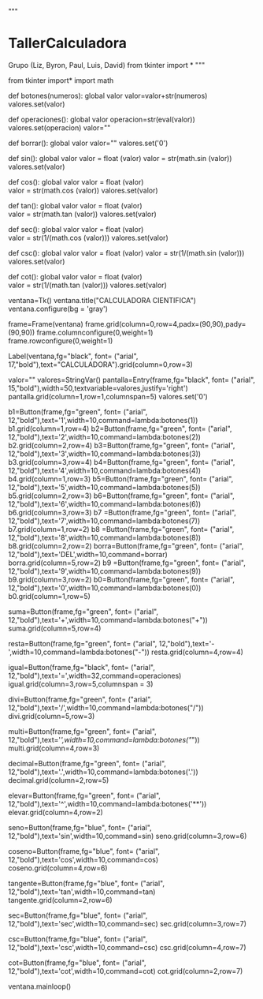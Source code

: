 """
# TallerCalculadora
Grupo (Liz, Byron, Paul, Luis, David)
from tkinter import *
"""

from tkinter import*
import math

def botones(numeros):
    global valor
    valor=valor+str(numeros)
    valores.set(valor)
    

def operaciones():
    global valor
    operacion=str(eval(valor))
    valores.set(operacion)
    valor=""

def borrar():
    global valor
    valor=""
    valores.set('0')
    
def sin():
    global valor
    valor = float (valor)
    valor = str(math.sin (valor))
    valores.set(valor)
    

def cos():
    global valor
    valor = float (valor)    
    valor = str(math.cos (valor)) 
    valores.set(valor)

def tan():
    global valor
    valor = float (valor)    
    valor = str(math.tan (valor)) 
    valores.set(valor)

def sec():
    global valor
    valor = float (valor)    
    valor = str(1/(math.cos (valor)))
    valores.set(valor)
    

def csc():
    global valor
    valor = float (valor)
    valor = str(1/(math.sin (valor)))
    valores.set(valor)

def cot():
    global valor
    valor = float (valor)    
    valor = str(1/(math.tan (valor)))
    valores.set(valor)
    
ventana=Tk()
ventana.title("CALCULADORA CIENTIFICA")
ventana.configure(bg = 'gray')

frame=Frame(ventana)
frame.grid(column=0,row=4,padx=(90,90),pady=(90,90))
frame.columnconfigure(0,weight=1)
frame.rowconfigure(0,weight=1)

Label(ventana,fg="black", font= ("arial", 17,"bold"),text="CALCULADORA").grid(column=0,row=3)


valor=""
valores=StringVar()
pantalla=Entry(frame,fg="black", font= ("arial", 15,"bold"),width=50,textvariable=valores,justify='right')
pantalla.grid(column=1,row=1,columnspan=5)
valores.set('0')


b1=Button(frame,fg="green", font= ("arial", 12,"bold"),text='1',width=10,command=lambda:botones(1))
b1.grid(column=1,row=4)
b2=Button(frame,fg="green", font= ("arial", 12,"bold"),text='2',width=10,command=lambda:botones(2))
b2.grid(column=2,row=4)
b3=Button(frame,fg="green", font= ("arial", 12,"bold"),text='3',width=10,command=lambda:botones(3))
b3.grid(column=3,row=4)
b4=Button(frame,fg="green", font= ("arial", 12,"bold"),text='4',width=10,command=lambda:botones(4))
b4.grid(column=1,row=3)
b5=Button(frame,fg="green", font= ("arial", 12,"bold"),text='5',width=10,command=lambda:botones(5))
b5.grid(column=2,row=3)
b6=Button(frame,fg="green", font= ("arial", 12,"bold"),text='6',width=10,command=lambda:botones(6))
b6.grid(column=3,row=3)
b7 =Button(frame,fg="green", font= ("arial", 12,"bold"),text='7',width=10,command=lambda:botones(7))
b7.grid(column=1,row=2)
b8 =Button(frame,fg="green", font= ("arial", 12,"bold"),text='8',width=10,command=lambda:botones(8))
b8.grid(column=2,row=2)
borra=Button(frame,fg="green", font= ("arial", 12,"bold"),text='DEL',width=10,command=borrar)
borra.grid(column=5,row=2)
b9 =Button(frame,fg="green", font= ("arial", 12,"bold"),text='9',width=10,command=lambda:botones(9))
b9.grid(column=3,row=2)
b0=Button(frame,fg="green", font= ("arial", 12,"bold"),text='0',width=10,command=lambda:botones(0))
b0.grid(column=1,row=5)

suma=Button(frame,fg="green", font= ("arial", 12,"bold"),text='+',width=10,command=lambda:botones("+"))
suma.grid(column=5,row=4)

resta=Button(frame,fg="green", font= ("arial", 12,"bold"),text='-',width=10,command=lambda:botones("-"))
resta.grid(column=4,row=4)

igual=Button(frame,fg="black", font= ("arial", 12,"bold"),text='=',width=32,command=operaciones)
igual.grid(column=3,row=5,columnspan = 3)

divi=Button(frame,fg="green", font= ("arial", 12,"bold"),text='/',width=10,command=lambda:botones("/"))
divi.grid(column=5,row=3)

multi=Button(frame,fg="green", font= ("arial", 12,"bold"),text='*',width=10,command=lambda:botones("*"))
multi.grid(column=4,row=3)

decimal=Button(frame,fg="green", font= ("arial", 12,"bold"),text='.',width=10,command=lambda:botones('.'))
decimal.grid(column=2,row=5)

elevar=Button(frame,fg="green", font= ("arial", 12,"bold"),text='^',width=10,command=lambda:botones('**'))
elevar.grid(column=4,row=2)

seno=Button(frame,fg="blue", font= ("arial", 12,"bold"),text='sin',width=10,command=sin)
seno.grid(column=3,row=6)

coseno=Button(frame,fg="blue", font= ("arial", 12,"bold"),text='cos',width=10,command=cos)
coseno.grid(column=4,row=6)

tangente=Button(frame,fg="blue", font= ("arial", 12,"bold"),text='tan',width=10,command=tan)
tangente.grid(column=2,row=6)

sec=Button(frame,fg="blue", font= ("arial", 12,"bold"),text='sec',width=10,command=sec)
sec.grid(column=3,row=7)

csc=Button(frame,fg="blue", font= ("arial", 12,"bold"),text='csc',width=10,command=csc)
csc.grid(column=4,row=7)

cot=Button(frame,fg="blue", font= ("arial", 12,"bold"),text='cot',width=10,command=cot)
cot.grid(column=2,row=7)


ventana.mainloop()

